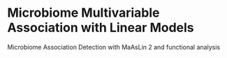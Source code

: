# Microbiome Multivariable Association with Linear Models
 Microbiome Association Detection with MaAsLin 2 and functional analysis
